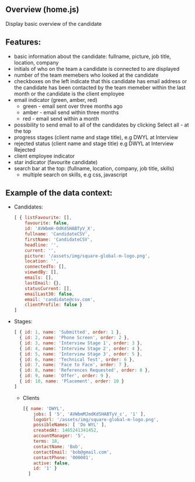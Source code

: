 ## Overview (home.js)

Display basic overview of the candidate

## Features:

- basic information about the candidate: fullname, picture, job title, location, company
- initials of who on the team a candidate is connected to are displayed
- number of the team memebers who looked at the candidate
- checkboxes on the left indicate that this candidate has email address or the candidate has been contacted by the team memeber within the last month or the candidate is the client employee
- email indicator (green, amber, red)
  - green - email sent over three months ago
  - amber - email send within three months
  - red - email send within a month
- possibility to send email to all of the candidates by clicking Select all - at the top
- progress stages (client name and stage title), e.g DWYL at Interview
- rejected status (client name and stage title) e.g DWYL at Interview Rejected
- client employee indicator  
- star indicator (favourite candidate)
- search bar at the top: (fullname, location, company, job title, skills)
  - multiple search on skills, e.g css, javascript

## Example of the data context:

- Candidates:

  ```js
  [ { listFavourite: [],
      favourite: false,
      id: 'AVWbmH-OdKdSHABTyV_X',
      fullname: 'CandidateCSV',
      firstName: 'CandidateCSV',
      headline: '',
      current: '',
      picture: '/assets/img/square-global-m-logo.png',
      location: '',
      connectedTo: [],
      viewedBy: [],
      emails: [],
      lastEmail: {},
      statusCurrent: [],
      emailLast30: false,
      email: 'candidate@csv.com',
      clientProfile: false }
  ]
  ```

- Stages:

  ```js
  [ { id: 1, name: 'Submitted', order: 1 },
    { id: 2, name: 'Phone Screen', order: 2 },
    { id: 3, name: 'Interview Stage 1', order: 3 },
    { id: 4, name: 'Interview Stage 2', order: 4 },
    { id: 5, name: 'Interview Stage 3', order: 5 },
    { id: 6, name: 'Technical Test', order: 6 },
    { id: 7, name: 'Face to Face', order: 7 },
    { id: 8, name: 'References Requested', order: 8 },
    { id: 9, name: 'Offer', order: 9 },
    { id: 10, name: 'Placement', order: 10 }
  ]

  ```

  - Clients

    ```js
    [{ name: 'DWYL',
        jobs: [ '5', 'AVWbmMJmdKdSHABTyV_c', '1' ],
        logoUrl: '/assets/img/square-global-m-logo.png',
        possibleNames: [ 'Do WYL' ],
        createdAt: 1465241341452,
        accountManager: '5',
        terms: 18,
        contactName: 'Bob',
        contactEmail: 'bob@gmail.com',
        contactPhone: '000001',
        active: false,
        id: '1' }
      ]
    ```
